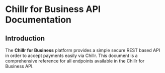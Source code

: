# Chillr for Business API Documentation

## Introduction
The **Chillr for Business** platform provides a simple secure REST based API in order to accept payments easily via Chillr. This document is a comprehensive reference for all endpoints available in the Chillr for Business API.


